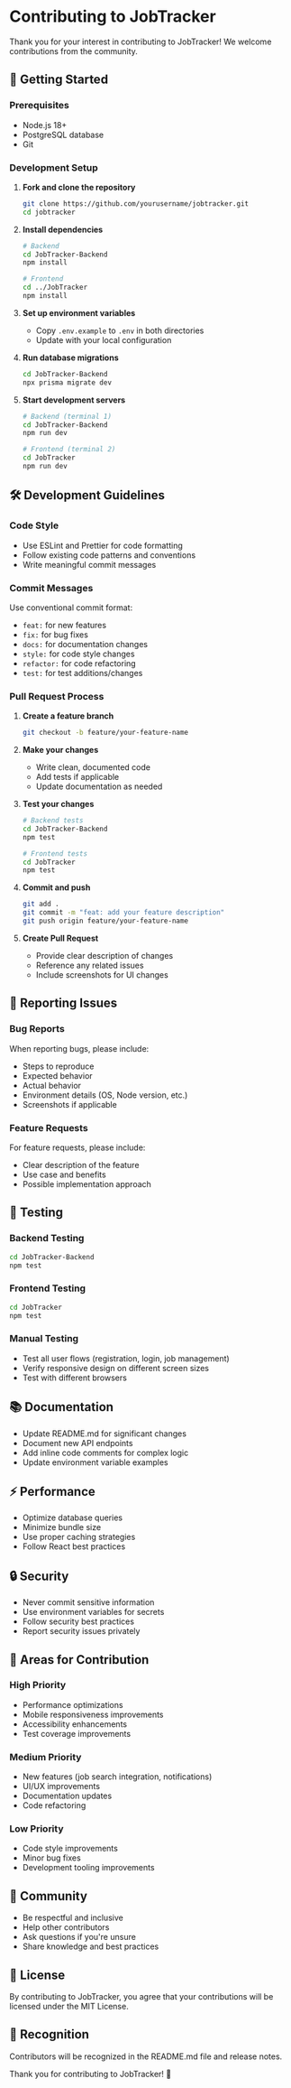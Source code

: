 # Contributing to JobTracker

Thank you for your interest in contributing to JobTracker! We welcome contributions from the community.

## 🚀 Getting Started

### Prerequisites
- Node.js 18+
- PostgreSQL database
- Git

### Development Setup

1. **Fork and clone the repository**
   ```bash
   git clone https://github.com/yourusername/jobtracker.git
   cd jobtracker
   ```

2. **Install dependencies**
   ```bash
   # Backend
   cd JobTracker-Backend
   npm install
   
   # Frontend
   cd ../JobTracker
   npm install
   ```

3. **Set up environment variables**
   - Copy `.env.example` to `.env` in both directories
   - Update with your local configuration

4. **Run database migrations**
   ```bash
   cd JobTracker-Backend
   npx prisma migrate dev
   ```

5. **Start development servers**
   ```bash
   # Backend (terminal 1)
   cd JobTracker-Backend
   npm run dev
   
   # Frontend (terminal 2)
   cd JobTracker
   npm run dev
   ```

## 🛠️ Development Guidelines

### Code Style
- Use ESLint and Prettier for code formatting
- Follow existing code patterns and conventions
- Write meaningful commit messages

### Commit Messages
Use conventional commit format:
- `feat:` for new features
- `fix:` for bug fixes
- `docs:` for documentation changes
- `style:` for code style changes
- `refactor:` for code refactoring
- `test:` for test additions/changes

### Pull Request Process

1. **Create a feature branch**
   ```bash
   git checkout -b feature/your-feature-name
   ```

2. **Make your changes**
   - Write clean, documented code
   - Add tests if applicable
   - Update documentation as needed

3. **Test your changes**
   ```bash
   # Backend tests
   cd JobTracker-Backend
   npm test
   
   # Frontend tests
   cd JobTracker
   npm test
   ```

4. **Commit and push**
   ```bash
   git add .
   git commit -m "feat: add your feature description"
   git push origin feature/your-feature-name
   ```

5. **Create Pull Request**
   - Provide clear description of changes
   - Reference any related issues
   - Include screenshots for UI changes

## 📝 Reporting Issues

### Bug Reports
When reporting bugs, please include:
- Steps to reproduce
- Expected behavior
- Actual behavior
- Environment details (OS, Node version, etc.)
- Screenshots if applicable

### Feature Requests
For feature requests, please include:
- Clear description of the feature
- Use case and benefits
- Possible implementation approach

## 🧪 Testing

### Backend Testing
```bash
cd JobTracker-Backend
npm test
```

### Frontend Testing
```bash
cd JobTracker
npm test
```

### Manual Testing
- Test all user flows (registration, login, job management)
- Verify responsive design on different screen sizes
- Test with different browsers

## 📚 Documentation

- Update README.md for significant changes
- Document new API endpoints
- Add inline code comments for complex logic
- Update environment variable examples

## ⚡ Performance

- Optimize database queries
- Minimize bundle size
- Use proper caching strategies
- Follow React best practices

## 🔒 Security

- Never commit sensitive information
- Use environment variables for secrets
- Follow security best practices
- Report security issues privately

## 🎯 Areas for Contribution

### High Priority
- Performance optimizations
- Mobile responsiveness improvements
- Accessibility enhancements
- Test coverage improvements

### Medium Priority
- New features (job search integration, notifications)
- UI/UX improvements
- Documentation updates
- Code refactoring

### Low Priority
- Code style improvements
- Minor bug fixes
- Development tooling improvements

## 💬 Community

- Be respectful and inclusive
- Help other contributors
- Ask questions if you're unsure
- Share knowledge and best practices

## 📄 License

By contributing to JobTracker, you agree that your contributions will be licensed under the MIT License.

## 🙏 Recognition

Contributors will be recognized in the README.md file and release notes.

Thank you for contributing to JobTracker! 🚀
